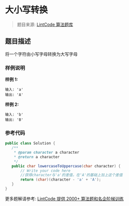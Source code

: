 # 大小写转换
 > 题目来源: [LintCode 算法题库](https://www.lintcode.com/problem/lowercase-to-uppercase/?utm_source=sc-github-wzz)
 ## 题目描述
 将一个字符由小写字母转换为大写字母
 ### 样例说明
 **样例 1:**

```
输入: 'a'
输出: 'A'
```
**样例 2:**

```
输入: 'b'
输出: 'B'
```
 ### 参考代码
 ```java
public class Solution {
    /**
     * @param character a character
     * @return a character
     */
    public char lowercaseToUppercase(char character) {
        // Write your code here
        //获得character与'a'的差值，在'A'的基础上加上这个差值
        return (char)(character - 'a' + 'A');
    }
}
```
 更多题解请参考: [LintCode 提供 2000+ 算法题和名企阶梯训练](https://www.lintcode.com/problem/?utm_source=sc-github-wzz)